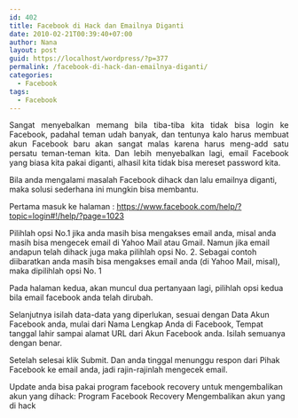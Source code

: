 ```yaml
---
id: 402
title: Facebook di Hack dan Emailnya Diganti
date: 2010-02-21T00:39:40+07:00
author: Nana
layout: post
guid: https://localhost/wordpress/?p=377
permalink: /facebook-di-hack-dan-emailnya-diganti/
categories:
  - Facebook
tags:
  - Facebook
---
```

<p style="text-align: justify;">
  Sangat menyebalkan memang bila tiba-tiba kita tidak bisa login ke Facebook, padahal teman udah banyak, dan tentunya kalo harus membuat akun Facebook baru akan sangat malas karena harus meng-add satu persatu teman-teman kita. Dan lebih menyebalkan lagi, email Facebook yang biasa kita pakai diganti, alhasil kita tidak bisa mereset password kita.
</p>

Bila anda mengalami masalah Facebook dihack dan lalu emailnya diganti, maka solusi sederhana ini mungkin bisa membantu.

Pertama masuk ke halaman : https://www.facebook.com/help/?topic=login#!/help/?page=1023

Pilihlah opsi No.1 jika anda masih bisa mengakses email anda, misal anda masih bisa mengecek email di Yahoo Mail atau Gmail. Namun jika email andapun telah dihack juga maka pilihlah opsi No. 2. Sebagai contoh diibaratkan anda masih bisa mengakses email anda (di Yahoo Mail, misal), maka dipilihlah opsi No. 1

Pada halaman kedua, akan muncul dua pertanyaan lagi, pilihlah opsi kedua bila email facebook anda telah dirubah.

Selanjutnya isilah data-data yang diperlukan, sesuai dengan Data Akun Facebook anda, mulai dari Nama Lengkap Anda di Facebook, Tempat tanggal lahir sampai alamat URL dari Akun Facebook anda. Isilah semuanya dengan benar.

Setelah selesai klik Submit. Dan anda tinggal menunggu respon dari Pihak Facebook ke email anda, jadi rajin-rajinlah mengecek email.

Update anda bisa pakai program facebook recovery untuk mengembalikan akun yang dihack: Program Facebook Recovery Mengembalikan akun yang di hack